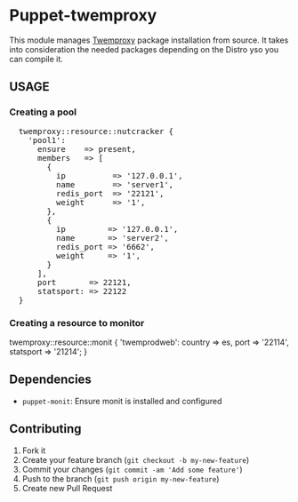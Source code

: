 Puppet-twemproxy
================

This module manages [Twemproxy](http://www.github.com/twitter/twemproxy) package installation from source. It takes into consideration the needed packages depending on the Distro yso you can compile it.

## USAGE
### Creating a pool
<pre>
  twemproxy::resource::nutcracker {
    'pool1':
      ensure    => present,
      members   => [
        {
          ip          => '127.0.0.1',
          name        => 'server1',
          redis_port  => '22121',
          weight      => '1',
        },
        {
          ip         => '127.0.0.1',
          name       => 'server2',
          redis_port => '6662',
          weight     => '1',
        }
      ],
      port       => 22121,
      statsport: => 22122
  }
</pre>

### Creating a resource to monitor

twemproxy::resource::monit {
    'twemprodweb':
      country   => es,
      port      => '22114',
      statsport => '21214';
  }
## Dependencies

* `puppet-monit`: Ensure monit is installed and configured

## Contributing

1. Fork it
2. Create your feature branch (`git checkout -b my-new-feature`)
3. Commit your changes (`git commit -am 'Add some feature'`)
4. Push to the branch (`git push origin my-new-feature`)
5. Create new Pull Request
